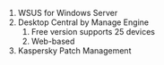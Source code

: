 1. WSUS for Windows Server
2. Desktop Central by Manage Engine
	1. Free version supports 25 devices
	2. Web-based
3.  Kaspersky Patch Management